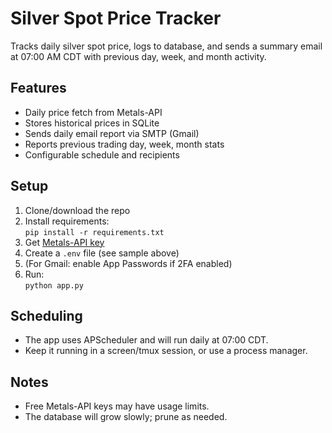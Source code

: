# Silver Spot Price Tracker

Tracks daily silver spot price, logs to database, and sends a summary email at 07:00 AM CDT with previous day, week, and month activity.

## Features

- Daily price fetch from Metals-API
- Stores historical prices in SQLite
- Sends daily email report via SMTP (Gmail)
- Reports previous trading day, week, month stats
- Configurable schedule and recipients

## Setup

1. Clone/download the repo
2. Install requirements:  
   `pip install -r requirements.txt`
3. Get [Metals-API key](https://metals-api.com/)
4. Create a `.env` file (see sample above)
5. (For Gmail: enable App Passwords if 2FA enabled)
6. Run:  
   `python app.py`

## Scheduling

- The app uses APScheduler and will run daily at 07:00 CDT.
- Keep it running in a screen/tmux session, or use a process manager.

## Notes

- Free Metals-API keys may have usage limits.
- The database will grow slowly; prune as needed.
